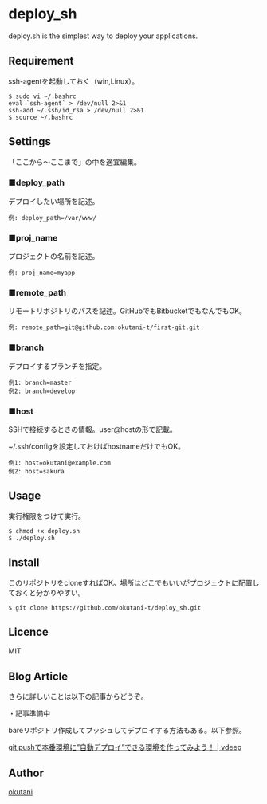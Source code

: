 # deploy_sh

deploy.sh is the simplest way to deploy your applications.

## Requirement

ssh-agentを起動しておく（win,Linux）。

```
$ sudo vi ~/.bashrc
eval `ssh-agent` > /dev/null 2>&1
ssh-add ~/.ssh/id_rsa > /dev/null 2>&1
$ source ~/.bashrc
```

## Settings

「ここから～ここまで」の中を適宜編集。

### ■deploy_path

デプロイしたい場所を記述。

```
例: deploy_path=/var/www/
```

### ■proj_name

プロジェクトの名前を記述。

```
例: proj_name=myapp
```

### ■remote_path

リモートリポジトリのパスを記述。GitHubでもBitbucketでもなんでもOK。

```
例: remote_path=git@github.com:okutani-t/first-git.git
```

### ■branch

デプロイするブランチを指定。

```
例1: branch=master
例2: branch=develop
```

### ■host

SSHで接続するときの情報。user@hostの形で記載。

~/.ssh/configを設定しておけばhostnameだけでもOK。

```
例1: host=okutani@example.com
例2: host=sakura
```

## Usage

実行権限をつけて実行。

```
$ chmod +x deploy.sh
$ ./deploy.sh
```

## Install

このリポジトリをcloneすればOK。場所はどこでもいいがプロジェクトに配置しておくと分かりやすい。

```
$ git clone https://github.com/okutani-t/deploy_sh.git
```

## Licence

MIT

## Blog Article

さらに詳しいことは以下の記事からどうぞ。

・記事準備中

bareリポジトリ作成してプッシュしてデプロイする方法もある。以下参照。

[git pushで本番環境に”自動デプロイ”できる環境を作ってみよう！ | vdeep](http://vdeep.net/git-push-deploy)

## Author

[okutani](http://okutani.net)
